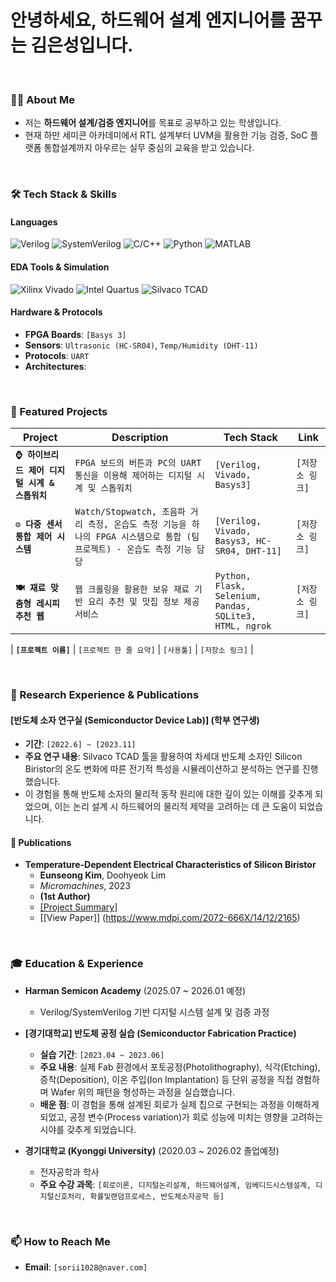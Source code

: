 # 안녕하세요, 하드웨어 설계 엔지니어를 꿈꾸는 김은성입니다.

<br>

### 👨‍💻 About Me
- 저는 **하드웨어 설계/검증 엔지니어**를 목표로 공부하고 있는 학생입니다.
- 현재 하만 세미콘 아카데미에서 RTL 설계부터 UVM을 활용한 기능 검증, SoC 플랫폼 통합설계까지 아우르는 실무 중심의 교육을 받고 있습니다.

<br>

### 🛠️ Tech Stack & Skills
#### Languages
![Verilog](https://img.shields.io/badge/Verilog-1E90FF?style=for-the-badge&logo=verilog&logoColor=white)
![SystemVerilog](https://img.shields.io/badge/SystemVerilog-8A2BE2?style=for-the-badge)
![C/C++](https://img.shields.io/badge/C++-00599C?style=for-the-badge&logo=cplusplus&logoColor=white)
![Python](https://img.shields.io/badge/Python-3776AB?style=for-the-badge&logo=python&logoColor=white)
![MATLAB](https://img.shields.io/badge/MATLAB_(Basic)-0076A8?style=for-the-badge&logo=mathworks&logoColor=white)

#### EDA Tools & Simulation
![Xilinx Vivado](https://img.shields.io/badge/Vivado-D95319?style=for-the-badge&logo=xilinx&logoColor=white)
![Intel Quartus](https://img.shields.io/badge/Quartus-0071C5?style=for-the-badge&logo=intel&logoColor=white)
![Silvaco TCAD](https://img.shields.io/badge/Silvaco%20TCAD-D42E16?style=for-the-badge)


#### Hardware & Protocols
- **FPGA Boards**: `[Basys 3]`
- **Sensors**: `Ultrasonic (HC-SR04)`, `Temp/Humidity (DHT-11)`
- **Protocols**: `UART`
- **Architectures**: 
<br>

### 🚀 Featured Projects
| Project | Description | Tech Stack | Link |
|---|---|---|---|
| **`⌚ 하이브리드 제어 디지털 시계 & 스톱워치`** | `FPGA 보드의 버튼과 PC의 UART 통신을 이용해 제어하는 디지털 시계 및 스톱워치` | `[Verilog, Vivado, Basys3]` | `[저장소 링크]` |
| **`⚙️ 다중 센서 통합 제어 시스템`** | `Watch/Stopwatch, 초음파 거리 측정, 온습도 측정 기능을 하나의 FPGA 시스템으로 통합 (팀 프로젝트) - 온습도 측정 기능 담당` | `[Verilog, Vivado, Basys3, HC-SR04, DHT-11]` | `[저장소 링크]` |
| **`🍽️ 재료 맞춤형 레시피 추천 웹`** | `웹 크롤링을 활용한 보유 재료 기반 요리 추천 및 맛집 정보 제공 서비스` | `Python, Flask, Selenium, Pandas, SQLite3, HTML, ngrok` | `[저장소 링크]` |

| **`[프로젝트 이름]`** | `[프로젝트 한 줄 요약]` | `[사용툴]` | `[저장소 링크]` |

<br>

### 🔬 Research Experience & Publications
#### [반도체 소자 연구실 (Semiconductor Device Lab)] (학부 연구생)
- **기간**: `[2022.6] ~ [2023.11]`
- **주요 연구 내용**: Silvaco TCAD 툴을 활용하여 차세대 반도체 소자인 Silicon Biristor의 온도 변화에 따른 전기적 특성을 시뮬레이션하고 분석하는 연구를 진행했습니다.
- 이 경험을 통해 반도체 소자의 물리적 동작 원리에 대한 깊이 있는 이해를 갖추게 되었으며, 이는 논리 설계 시 하드웨어의 물리적 제약을 고려하는 데 큰 도움이 되었습니다.



#### 📝 Publications
- **Temperature-Dependent Electrical Characteristics of Silicon Biristor**
  - **Eunseong Kim**, Doohyeok Lim
  - *Micromachines*, 2023
  - **(1st Author)**
  - [[Project Summary]]()
  - [[View Paper]] (https://www.mdpi.com/2072-666X/14/12/2165)

<br>

### 🎓 Education & Experience
- **Harman Semicon Academy** (2025.07 ~ 2026.01 예정)
  - Verilog/SystemVerilog 기반 디지털 시스템 설계 및 검증 과정
- **[경기대학교] 반도체 공정 실습 (Semiconductor Fabrication Practice)**
  - **실습 기간**: `[2023.04 ~ 2023.06]`
  - **주요 내용**: 실제 Fab 환경에서 포토공정(Photolithography), 식각(Etching), 증착(Deposition), 이온 주입(Ion Implantation) 등 단위 공정을 직접 경험하며 Wafer 위의 패턴을 형성하는 과정을 실습했습니다.
  - **배운 점**: 이 경험을 통해 설계된 회로가 실제 칩으로 구현되는 과정을 이해하게 되었고, 공정 변수(Process variation)가 회로 성능에 미치는 영향을 고려하는 시야를 갖추게 되었습니다.

- **경기대학교 (Kyonggi University)** (2020.03 ~ 2026.02 졸업예정)
  - 전자공학과 학사
  - **주요 수강 과목**: `[회로이론, 디지털논리설계, 하드웨어설계, 임베디드시스템설계,
                          디지털신호처리, 확률및랜덤프로세스, 반도체소자공학 등]`
<br>

### 📫 How to Reach Me
- **Email**: `[sorii1028@naver.com]`
